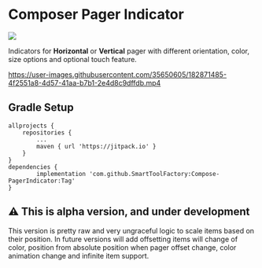 # Composer Pager Indicator

[![](https://jitpack.io/v/SmartToolFactory/Compose-PagerIndicator.svg)](https://jitpack.io/#SmartToolFactory/Compose-PagerIndicator)

Indicators for **Horizontal** or **Vertical** pager with different orientation, color,
size options and optional touch feature.

https://user-images.githubusercontent.com/35650605/182871485-4f2551a8-4d57-41aa-b7b1-2e4d8c9dffdb.mp4



## Gradle Setup

```
allprojects {
    repositories {
        ...
        maven { url 'https://jitpack.io' }
    }
}
dependencies {
        implementation 'com.github.SmartToolFactory:Compose-PagerIndicator:Tag'
}	
```

## ⚠️ This is alpha version, and under development

This version is pretty raw and very ungraceful logic to scale items based on their position.
In future versions will add
offsetting items will change of color, position from absolute position when pager offset change,
color animation change
and infinite item support.
